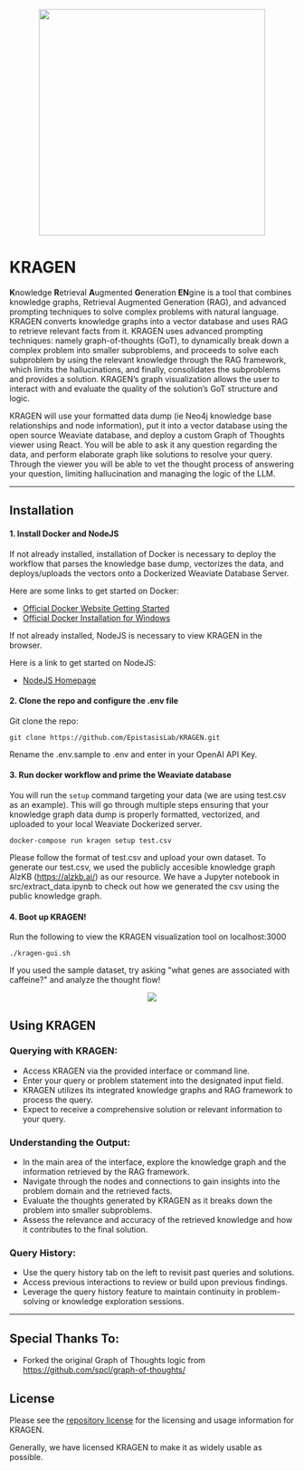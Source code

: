 <p align="center">
<img src="https://github.com/EpistasisLab/KRAGEN/blob/readme-update/images/OIG4.jpeg" width=400 />
</p>

# KRAGEN
**K**nowledge **R**etrieval **A**ugmented **G**eneration **EN**gine is a tool that combines knowledge graphs, Retrieval Augmented Generation (RAG), and advanced prompting techniques to solve complex problems with natural language. KRAGEN converts knowledge graphs into a vector database and uses RAG to retrieve relevant facts from it. KRAGEN uses advanced prompting techniques: namely graph-of-thoughts (GoT), to dynamically break down a complex problem into smaller subproblems, and proceeds to solve each subproblem by using the relevant knowledge through the RAG framework, which limits the hallucinations, and finally, consolidates the subproblems and provides a solution. KRAGEN’s graph visualization allows the user to interact with and evaluate the quality of the solution’s GoT structure and logic.

KRAGEN will use your formatted data dump (ie Neo4j knowledge base relationships and node information), put it into a vector database using the open source Weaviate database, and deploy a custom Graph of Thoughts viewer using React. You will be able to ask it any question regarding the data, and perform elaborate graph like solutions to resolve your query. Through the viewer you will be able to vet the thought process of answering your question, limiting hallucination and managing the logic of the LLM.

- - - -

## Installation

#### 1. Install Docker and NodeJS

If not already installed, installation of Docker is necessary to deploy the workflow that parses the knowledge base dump, vectorizes the data, and deploys/uploads the vectors onto a Dockerized Weaviate Database Server. 

Here are some links to get started on Docker:
  - [Official Docker Website Getting Started](https://docs.docker.com/engine/getstarted/step_one/)
  - [Official Docker Installation for Windows](https://docs.docker.com/docker-for-windows/install/)

If not already installed, NodeJS is necessary to view KRAGEN in the browser.

Here is a link to get started on NodeJS:
  - [NodeJS Homepage](https://nodejs.org/en)

#### 2. Clone the repo and configure the .env file

Git clone the repo:

`git clone https://github.com/EpistasisLab/KRAGEN.git`

Rename the .env.sample to .env and enter in your OpenAI API Key.

#### 3. Run docker workflow and prime the Weaviate database

You will run the `setup` command targeting your data (we are using test.csv as an example). This will go through multiple steps ensuring that your knowledge graph data dump is properly formatted, vectorized, and uploaded to your local Weaviate Dockerized server.

`docker-compose run kragen setup test.csv`

Please follow the format of test.csv and upload your own dataset. To generate our test.csv, we used the publicly accesible knowledge graph AlzKB (https://alzkb.ai/) as our resource. We have a Jupyter notebook in src/extract_data.ipynb to check out how we generated the csv using the public knowledge graph.

#### 4. Boot up KRAGEN!

Run the following to view the KRAGEN visualization tool on localhost:3000

`./kragen-gui.sh`

If you used the sample dataset, try asking "what genes are associated with caffeine?" and analyze the thought flow!

<p align="center">
<img src="https://github.com/EpistasisLab/KRAGEN/blob/readme-update/images/KG2Diagram.png" />
</p>

## Using KRAGEN

### Querying with KRAGEN:

- Access KRAGEN via the provided interface or command line.
- Enter your query or problem statement into the designated input field.
- KRAGEN utilizes its integrated knowledge graphs and RAG framework to process the query.
- Expect to receive a comprehensive solution or relevant information to your query.

### Understanding the Output:

- In the main area of the interface, explore the knowledge graph and the information retrieved by the RAG framework.
- Navigate through the nodes and connections to gain insights into the problem domain and the retrieved facts.
- Evaluate the thoughts generated by KRAGEN as it breaks down the problem into smaller subproblems.
- Assess the relevance and accuracy of the retrieved knowledge and how it contributes to the final solution.

### Query History:

- Use the query history tab on the left to revisit past queries and solutions.
- Access previous interactions to review or build upon previous findings.
- Leverage the query history feature to maintain continuity in problem-solving or knowledge exploration sessions.

---

## Special Thanks To:
- Forked the original Graph of Thoughts logic from https://github.com/spcl/graph-of-thoughts/

## License

Please see the [repository license](https://github.com/EpistasisLab/KRAGEN/blob/master/LICENSE) for the licensing and usage information for KRAGEN.

Generally, we have licensed KRAGEN to make it as widely usable as possible.

